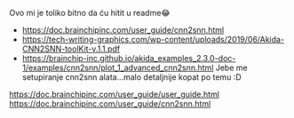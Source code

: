 Ovo mi je toliko bitno da ću hitit u readme😂
- https://doc.brainchipinc.com/user_guide/cnn2snn.html
- https://tech-writing-graphics.com/wp-content/uploads/2019/06/Akida-CNN2SNN-toolKit-v.1.1.pdf
- https://brainchip-inc.github.io/akida_examples_2.3.0-doc-1/examples/cnn2snn/plot_1_advanced_cnn2snn.html
Jebe me setupiranje cnn2snn alata...malo detaljnije kopat po temu :D

https://doc.brainchipinc.com/user_guide/user_guide.html
https://doc.brainchipinc.com/user_guide/cnn2snn.html
